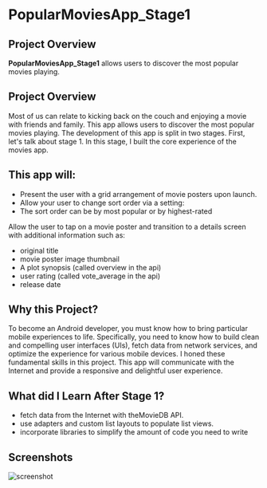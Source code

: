 # PopularMoviesApp_Stage1

## Project Overview
**PopularMoviesApp_Stage1** allows users to discover the most popular movies playing.

## Project Overview
Most of us can relate to kicking back on the couch and enjoying a movie with friends and family. This app allows users to discover the most popular movies playing. The development of this app is split in two stages. First, let's talk about stage 1.
In this stage, I built the core experience of the movies app.

## This app will:
- Present the user with a grid arrangement of movie posters upon launch.
- Allow your user to change sort order via a setting:
- The sort order can be by most popular or by highest-rated

Allow the user to tap on a movie poster and transition to a details screen with additional information such as:
- original title
- movie poster image thumbnail
- A plot synopsis (called overview in the api)
- user rating (called vote_average in the api)
- release date

## Why this Project?
To become an Android developer, you must know how to bring particular mobile experiences to life. Specifically, you need to know how to build clean and compelling user interfaces (UIs), fetch data from network services, and optimize the experience for various mobile devices. I honed these fundamental skills in this project. This app will communicate with the Internet and provide a responsive and delightful user experience.

## What did I Learn After Stage 1?
- fetch data from the Internet with theMovieDB API.
- use adapters and custom list layouts to populate list views.
- incorporate libraries to simplify the amount of code you need to write 

## Screenshots
![screenshot](https://user-images.githubusercontent.com/38955290/67230750-7cf4ad80-f403-11e9-9dce-0d725d29379d.png)
